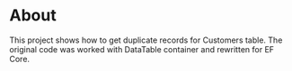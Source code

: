 ﻿# About
This project shows how to get duplicate records for Customers table. The original code was worked with DataTable container and rewritten for EF Core.